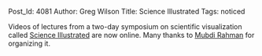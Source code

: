Post_Id: 4081
Author: Greg Wilson
Title: Science Illustrated
Tags: noticed

<p>Videos of lectures from a two-day symposium on scientific visualization called <a href="http://www.kmdi.utoronto.ca/story/2011/03/si-science-illustrated-symposium-success">Science Illustrated</a> are now online. Many thanks to <a href="http://www.cita.utoronto.ca/~mubdi/">Mubdi Rahman</a> for organizing it.</p>
